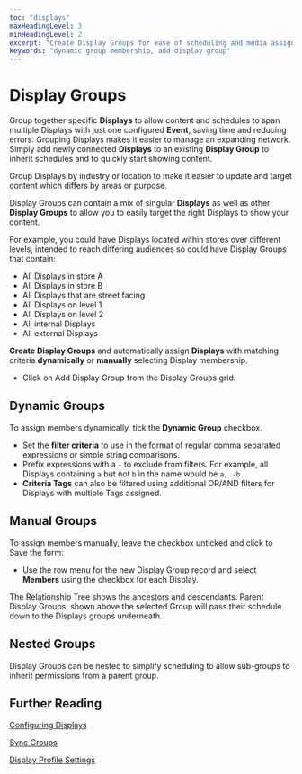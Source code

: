 ```yaml
---
toc: "displays"
maxHeadingLevel: 3
minHeadingLevel: 2
excerpt: "Create Display Groups for ease of scheduling and media assignment"
keywords: "dynamic group membership, add display group"
---
```


# Display Groups

Group together specific **Displays** to allow content and schedules to span multiple Displays with just one configured **Event**, saving time and reducing errors. Grouping Displays makes it easier to manage an expanding network. Simply add newly connected **Displays** to an existing **Display Group** to inherit schedules and to quickly start showing content.

Group Displays by industry or location to make it easier to update and target content which differs by areas or purpose.

Display Groups can contain a mix of singular **Displays** as well as other **Display Groups** to allow you to easily target the right Displays to show your content.

For example, you could have Displays located within stores over different levels, intended to reach differing audiences so could have Display Groups that contain:

- All Displays in store A
- All Displays in store B
- All Displays that are street facing
- All Displays on level 1
- All Displays on level 2
- All internal Displays
- All external Displays

**Create Display Groups** and automatically assign **Displays** with matching criteria **dynamically** or **manually** selecting Display membership.

- Click on Add Display Group from the Display Groups grid.

## Dynamic Groups

To assign members dynamically, tick the **Dynamic Group** checkbox.

- Set the **filter criteria** to use in the format of regular comma separated expressions or simple string comparisons. 
- Prefix expressions with a `-` to exclude from filters. For example, all Displays containing `a` but not `b` in the name would be `a, -b`
- **Criteria Tags** can also be filtered using additional OR/AND filters for Displays with multiple Tags assigned.

## Manual Groups

To assign members manually, leave the checkbox unticked and click to Save the form:

- Use the row menu for the new Display Group record and select **Members** using the checkbox for each Display.

The Relationship Tree shows the ancestors and descendants. Parent Display Groups, shown above the selected Group will pass their schedule down to the Displays groups underneath.

## Nested Groups

Display Groups can be nested to simplify scheduling to allow sub-groups to inherit permissions from a parent group.

## Further Reading

[Configuring Displays](displays_configuration)

[Sync Groups](displays_sync_groups)

[Display Profile Settings](displays_settings)
